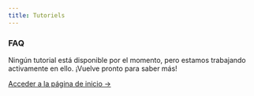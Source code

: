 ```yaml
---
title: Tutoriels
---
```


<div class="card">
  <h3>FAQ</h3>
  <p>Ningún tutorial está disponible por el momento, pero estamos trabajando activamente en ello. ¡Vuelve pronto para saber más!</p>
  <a href="../" class="card-link">Acceder a la página de inicio &rarr;</a>
</div>
